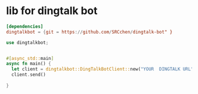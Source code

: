 # lib for dingtalk bot


```toml
[dependencies]
dingtalkbot = {git = https://github.com/SRCchen/dingtalk-bot" }
```
```rust
use dingtalkbot;


#[async_std::main]
async fn main() {
  let client = dingtalkbot::DingTalkBotClient::new("YOUR  DINGTALK URL","YOUR DINGTALK SECRET");
  client.send()
  
}



```
